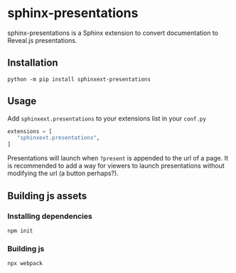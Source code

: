 # sphinx-presentations

sphinx-presentations is a Sphinx extension to convert documentation to Reveal.js presentations.

## Installation

`python -m pip install sphinxext-presentations`

## Usage
Add `sphinxext.presentations` to your extensions list in your `conf.py`

```python
extensions = [
   "sphinxext.presentations",
]
```

Presentations will launch when `?present` is appended to the url of a page. It is recommended to add a way for viewers to launch presentations without modifying the url (a button perhaps?).


## Building js assets

### Installing dependencies
```
npm init
```
### Building js
```
npx webpack
```